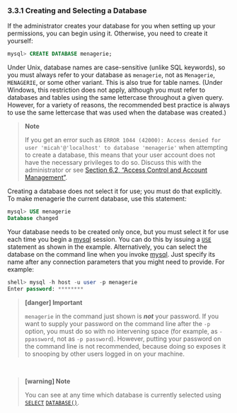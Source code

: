 ### 3.3.1 Creating and Selecting a Database

If the administrator creates your database for you when setting up your permissions, you can begin using it. Otherwise, you need to create it yourself:

```sql
mysql> CREATE DATABASE menagerie;
```

Under Unix, database names are case-sensitive (unlike SQL keywords), so you must always refer to your database as `menagerie`, not as `Menagerie`, `MENAGERIE`, or some other variant. This is also true for table names. (Under Windows, this restriction does not apply, although you must refer to databases and tables using the same lettercase throughout a given query. However, for a variety of reasons, the recommended best practice is always to use the same lettercase that was used when the database was created.)

> **Note**
>
> If you get an error such as `ERROR 1044 (42000): Access denied for user 'micah'@'localhost' to database 'menagerie'` when attempting to create a database, this means that your user account does not have the necessary privileges to do so. Discuss this with the administrator or see [Section 6.2, “Access Control and Account Management”](https://dev.mysql.com/doc/refman/8.0/en/access-control.html).

Creating a database does not select it for use; you must do that explicitly. To make menagerie the current database, use this statement:

```sql
mysql> USE menagerie
Database changed
```

Your database needs to be created only once, but you must select it for use each time you begin a [mysql](mysql.md) session. You can do this by issuing a [`USE`](https://dev.mysql.com/doc/refman/8.0/en/use.html) statement as shown in the example. Alternatively, you can select the database on the command line when you invoke [mysql](mysql.md). Just specify its name after any connection parameters that you might need to provide. For example:

```sql
shell> mysql -h host -u user -p menagerie
Enter password: ********
```

> **[danger] Important**
>
> `menagerie` in the command just shown is ***not*** your password. If you want to supply your password on the command line after the `-p` option, you must do so with no intervening space (for example, as `-ppassword`, not as `-p password`). However, putting your password on the command line is not recommended, because doing so exposes it to snooping by other users logged in on your machine.

&nbsp;

> **[warning] Note**
>
> You can see at any time which database is currently selected using [`SELECT`](https://dev.mysql.com/doc/refman/8.0/en/select.html) [`DATABASE()`](https://dev.mysql.com/doc/refman/8.0/en/information-functions.html#function_database).